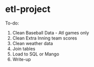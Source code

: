 # etl-project

To-do:
1) Clean Baseball Data - Atl games only 
2) Clean Extra Inning team scores 
3) Clean weather data 
4) Join tables 
5) Load to SQL or Mango 
6) Write-up 

